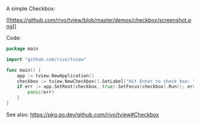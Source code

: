 A simple Checkbox:

[[https://github.com/rivo/tview/blob/master/demos/checkbox/screenshot.png]]

Code:

```go
package main

import "github.com/rivo/tview"

func main() {
	app := tview.NewApplication()
	checkbox := tview.NewCheckbox().SetLabel("Hit Enter to check box: ")
	if err := app.SetRoot(checkbox, true).SetFocus(checkbox).Run(); err != nil {
		panic(err)
	}
}
```

See also: https://pkg.go.dev/github.com/rivo/tview#Checkbox